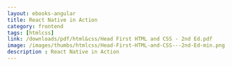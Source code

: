 ```yaml
---
layout: ebooks-angular
title: React Native in Action 
category: frontend
tags: [htmlcss]
link: /downloads/pdf/html&css/Head First HTML and CSS - 2nd Ed.pdf 
image: /images/thumbs/htmlcss/Head-First-HTML-and-CSS---2nd-Ed-min.png
description : React Native in Action 
---
```












